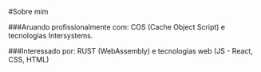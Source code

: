 #Sobre mim

###Aruando profissionalmente com:
COS (Cache Object Script) e tecnologias Intersystems.

###Interessado por:
RUST (WebAssembly) e tecnologias web (JS - React, CSS, HTML)
